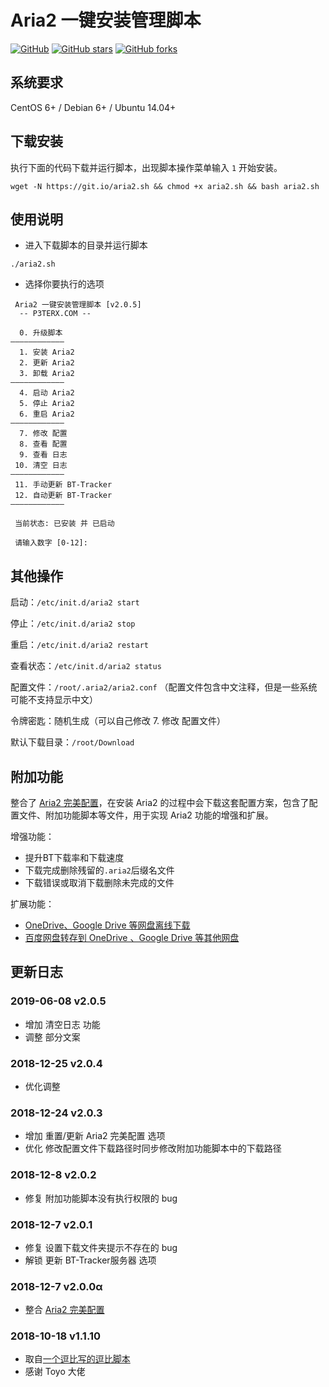 # Aria2 一键安装管理脚本
[![GitHub](https://img.shields.io/github/license/mashape/apistatus.svg?style=flat-square)](https://github.com/P3TERX/aria2.sh/blob/master/LICENSE)
[![GitHub stars](https://img.shields.io/github/stars/P3TERX/aria2.sh.svg?style=flat-square&label=Stars)](https://github.com/P3TERX/aria2.sh/stargazers)
[![GitHub forks](https://img.shields.io/github/forks/P3TERX/aria2.sh.svg?style=flat-square&label=Fork)](https://github.com/P3TERX/aria2.sh/fork)

## 系统要求
CentOS 6+ / Debian 6+ / Ubuntu 14.04+

## 下载安装
执行下面的代码下载并运行脚本，出现脚本操作菜单输入 `1` 开始安装。
```
wget -N https://git.io/aria2.sh && chmod +x aria2.sh && bash aria2.sh
```
## 使用说明
* 进入下载脚本的目录并运行脚本
```
./aria2.sh
```
* 选择你要执行的选项
```
 Aria2 一键安装管理脚本 [v2.0.5]
  -- P3TERX.COM --
  
  0. 升级脚本
————————————
  1. 安装 Aria2
  2. 更新 Aria2
  3. 卸载 Aria2
————————————
  4. 启动 Aria2
  5. 停止 Aria2
  6. 重启 Aria2
————————————
  7. 修改 配置
  8. 查看 配置
  9. 查看 日志
 10. 清空 日志
————————————
 11. 手动更新 BT-Tracker
 12. 自动更新 BT-Tracker
————————————

 当前状态: 已安装 并 已启动

 请输入数字 [0-12]:
```

## 其他操作
启动：`/etc/init.d/aria2 start`

停止：`/etc/init.d/aria2 stop`

重启：`/etc/init.d/aria2 restart`

查看状态：`/etc/init.d/aria2 status`

配置文件：`/root/.aria2/aria2.conf` （配置文件包含中文注释，但是一些系统可能不支持显示中文）

令牌密匙：随机生成（可以自己修改 7. 修改 配置文件）

默认下载目录：`/root/Download`

## 附加功能
整合了 [Aria2 完美配置](https://github.com/P3TERX/aria2_perfect_config)，在安装 Aria2 的过程中会下载这套配置方案，包含了配置文件、附加功能脚本等文件，用于实现 Aria2 功能的增强和扩展。

增强功能：
* 提升BT下载率和下载速度
* 下载完成删除残留的`.aria2`后缀名文件
* 下载错误或取消下载删除未完成的文件

扩展功能：
* [OneDrive、Google Drive 等网盘离线下载](https://p3terx.com/archives/offline-download-of-onedrive-gdrive.html)
* [百度网盘转存到 OneDrive 、Google Drive 等其他网盘](https://p3terx.com/archives/baidunetdisk-transfer-to-onedrive-and-google-drive.html)

## 更新日志
### 2019-06-08 v2.0.5
* 增加 清空日志 功能
* 调整 部分文案

### 2018-12-25 v2.0.4
* 优化调整

### 2018-12-24 v2.0.3
* 增加 重置/更新 Aria2 完美配置 选项
* 优化 修改配置文件下载路径时同步修改附加功能脚本中的下载路径

### 2018-12-8 v2.0.2
* 修复 附加功能脚本没有执行权限的 bug

### 2018-12-7 v2.0.1
* 修复 设置下载文件夹提示不存在的 bug
* 解锁 更新 BT-Tracker服务器 选项

### 2018-12-7 v2.0.0α
* 整合 [Aria2 完美配置](https://github.com/P3TERX/aria2_perfect_config)

### 2018-10-18 v1.1.10
* 取自[一个逗比写的逗比脚本](https://github.com/P3TERX/doubi_backup)
* 感谢 Toyo 大佬

